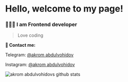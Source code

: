 # Hello, welcome to my page!
### 👨🏻‍💻 I am Frontend developer

>Love coding

**📧 Contact me:**
 
Telegram: [@akrom abdulvohidov](https://t.me/akrom_offical)

Instagram: [@akrom abdulvohidov](https://www.instagram.com/mr__akrom/)

![akrom abdulvohidovs github stats](https://github-readme-stats.vercel.app/api?username=akrom409&show_icons=true&theme=react)

